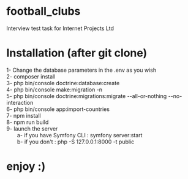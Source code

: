 # football_clubs
Interview test task for Internet Projects Ltd

# Installation (after git clone)
1- Change the database parameters in the .env as you wish <br>
2- composer install <br>
3- php bin/console doctrine:database:create <br>
4- php bin/console make:migration -n <br>
5- php bin/console doctrine:migrations:migrate --all-or-nothing --no-interaction <br>
6- php bin/console app:import-countries <br>
7- npm install <br>
8- npm run build <br>
9- launch the server <br>
&emsp;&emsp;a- if you have Symfony CLI : symfony server:start <br>
&emsp;&emsp;b- if you don't : php -S 127.0.0.1:8000 -t public

# enjoy :)
